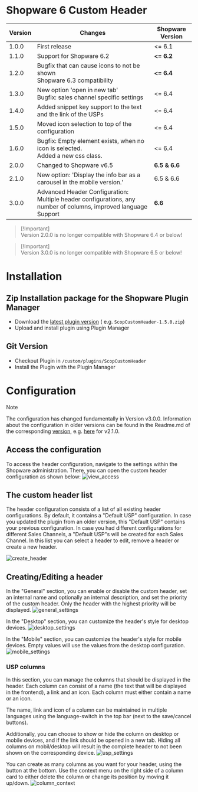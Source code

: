 # Shopware 6 Custom Header

| Version | Changes                                                                                                         | Shopware Version |
|---------|-----------------------------------------------------------------------------------------------------------------|------------------|
| 1.0.0   | First release                                                                                                   | <= 6.1           |                                             
| 1.1.0   | Support for Shopware 6.2                                                                                        | **<= 6.2**       |                                 
| 1.2.0   | Bugfix that can cause icons to not be shown<br>Shopware 6.3 compatibility                                       | **<= 6.4**       |
| 1.3.0   | New option 'open in new tab'<br>Bugfix: sales channel specific settings                                         | <= 6.4           |
| 1.4.0   | Added snippet key support to the text and the link of the USPs                                                  | <= 6.4           |
| 1.5.0   | Moved icon selection to top of the configuration                                                                | <= 6.4           |
| 1.6.0   | Bugfix: Empty <span> element exists, when no icon is selected.<br>Added a new css class.                        | <= 6.4           |
| 2.0.0   | Changed to Shopware v6.5                                                                                        | **6.5 & 6.6**    |
| 2.1.0   | New option: 'Display the info bar as a carousel in the mobile version.'                                         | 6.5 & 6.6        |
| 3.0.0   | Advanced Header Configuration: Multiple header configurations, any number of columns, improved language Support | **6.6**          |

> [!Important]\
> Version 2.0.0 is no longer compatible with Shopware 6.4 or below!

> [!Important]\
> Version 3.0.0 is no longer compatible with Shopware 6.5 or below!

# Installation

## Zip Installation package for the Shopware Plugin Manager

* Download the [latest plugin version](https://github.com/scope01-GmbH/ScopCustomHeader/releases/latest/) (
  e.g. `ScopCustomHeader-1.5.0.zip`)
* Upload and install plugin using Plugin Manager

## Git Version

* Checkout Plugin in `/custom/plugins/ScopCustomHeader`
* Install the Plugin with the Plugin Manager

# Configuration

> [!NOTE]
> The configuration has changed fundamentally in Version v3.0.0. Information about the configuration in older versions can be found in the Readme.md of the corresponding [version](https://github.com/scope01-GmbH/ScopCustomHeader/tags), e.g. [here](https://github.com/scope01-GmbH/ScopCustomHeader/blob/v2.1.0/Readme.md) for v2.1.0.

## Access the configuration
To access the header configuration, navigate to the settings within the Shopware administration. There, you can open the custom header configuration as shown below:
![view_access](screenshots/view_access.jpg)

## The custom header list
The header configuration consists of a list of all existing header configurations. By default, it contains a "Default USP" configuration. In case you updated the plugin from an older version, this "Default USP" contains your previous configuration. In case you had different configurations for different Sales Channels, a "Default USP"s will be created for each Sales Channel.
In this list you can select a header to edit, remove a header or create a new header.

![create_header](screenshots/header_list.png)

## Creating/Editing a header
In the "General" section, you can enable or disable the custom header, set an internal name and optionally an internal description, and set the priority of the custom header. Only the header with the highest priority will be displayed.
![general_settings](screenshots/general.jpg)

In the "Desktop" section, you can customize the header's style for desktop devices.
![desktop_settings](screenshots/desktop.jpg)

In the "Mobile" section, you can customize the header's style for mobile devices. Empty values will use the values from the desktop configuration.
![mobile_settings](screenshots/mobile.jpg)

### USP columns
In this section, you can manage the columns that should be displayed in the header. Each column can consist of a name (the text that will be displayed in the frontend), a link and an icon. Each column must either contain a name or an icon. 

The name, link and icon of a column can be maintained in multiple languages using the language-switch in the top bar (next to the save/cancel buttons).

Additionally, you can choose to show or hide the column on desktop or mobile devices, and if the link should be opened in a new tab. Hiding all columns on mobil/desktop will result in the complete header to not been shown on the corresponding device.
![usp_settings](screenshots/usp_columns.png)

You can create as many columns as you want for your header, using the button at the bottom. Use the context menu on the right side of a column card to either delete the column or change its position by moving it up/down.
![column_context](screenshots/column_context_menu.png)